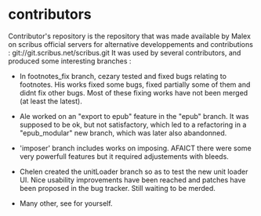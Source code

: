 contributors
============
Contributor's repository is the repository that was made available by Malex on scribus official servers for alternative developpements and contributions : git://git.scribus.net/scribus.git
It was used by several contributors, and produced some interesting branches :

- In footnotes_fix branch, cezary tested and fixed bugs relating to footnotes. His works fixed some bugs, fixed partially some of them and didnt fix other bugs. Most of these fixing works have not been merged (at least the latest).

- Ale worked on an "export to epub" feature in the "epub" branch. It was supposed to be ok, but not satisfactory, which led to a refactoring in a "epub_modular" new branch, which was later also abandonned.

- 'imposer' branch includes works on imposing. AFAICT there were some very powerfull features but it required adjustements with bleeds.

- Chelen created the unitLoader branch so as to test the new unit loader UI. Nice usability improvements have been reached and patches have been proposed in the bug tracker. Still waiting to be merded.

- Many other, see for yourself.
